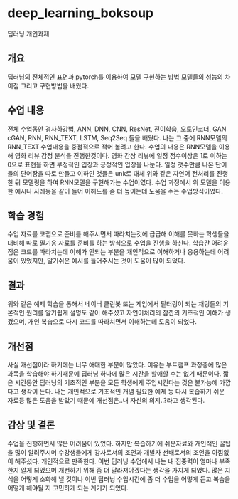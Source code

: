 # deep_learning_boksoup
딥러닝 개인과제

## 개요
딥러닝의 전체적인 표면과 pytorch를 이용하여 모델 구현하는 방법 모델들의 성능의 차이점 그리고 구현방법을 배웠다.

## 수업 내용
전체 수업동안 경사하강법, ANN, DNN, CNN, ResNet, 전이학습, 오토인코더, GAN cGAN, RNN, RNN_TEXT, LSTM, Seq2Seq 들을 배웠다. 나는 그 중에 RNN모델의 RNN_TEXT 수업내용을 중점적으로 적어 볼려고 한다. 수업의 내용은 RNN모델을 이용해 영화 리뷰 감정 분석을 진행한것이다. 영화 감상 리뷰에 일정 점수이상은 1로 이하는 0으로 표현을 하면 부정적인 입장과 긍정적인 입장을 나눈다. 일정 갯수만큼 나온 단어들의 단어장을 따로 만들고 이하인 것들은 unk로 대체 위와 같은 자연어 전처리를 진행한 뒤 모델링을 하여 RNN모델을 구현해가는 수업이였다. 수업 과정에서 위 모델을 이용한 예시나 사례등을 같이 들어 이해도를 좀 더 높이는데 도움을 주는 수업방식이였다.

## 학습 경험
수업 자료를 코랩으로 준비를 해주시면서 따라치는것에 급급해 이해를 못하는 학생들을 대비해 따로 필기용 자료를 준비를 하는 방식으로 수업을 진행을 하신다. 학습간 어려운 점은 코드를 따라치는데 이해가 안되는 부분을 개인적으로 이해하거나 응용하는데 어려움이 있었지만, 알기쉬운 예시를 들어주시는 것이 도움이 많이 되었다.

## 결과
위와 같은 예제 학습을 통해서 네이버 클린봇 또는 게임에서 필터링이 되는 채팅들의 기본적인 원리를 알기쉽게 설명도 같이 해주셨고 자연어처리의 잠깐의 기초적인 이해가 생겼으며, 개인 복습으로 다시 코드를 따라치면서 이해하는데 도움이 되었다.

## 개선점
사실 개선점이라 하기에는 너무 애매한 부분이 많았다. 이유는 부트캠프 과정중에 많은 과목을 학습해야 하기때문에 딥러닝 하나에 많은 시간을 할애할 수는 없기 때문이다. 짧은 시간동안 딥러닝의 기초적인 부분을 모든 학생에게 주입시킨다는 것은 불가능에 가깝다고 생각이 든다. 나는 개인적으로 기초적인 개념 필요한 예제 등 다시 복습하기 쉬운 자료등 많은 도움을 받았기 때문에 개선점은..내 자신의 의지..?라고 생각된다.

## 감상 및 결론
수업을 진행하면서 많은 어려움이 있었다. 하지만 복습하기에 쉬운자료와 개인적인 꿀팁을 많이 알려주시며 수강생들에게 강사로서의 조언과 개발자 선배로서의 조언을 아낌없이 해주셨다. 개인적으로 만족한다. 이번 딥러닝 수업에서 나는 내 집중력이 얼마나 부족한지 알게 되었으며 개선하기 위해 좀 더 달라져야겠다는 생각을 가지게 되었다. 많은 지식을 어떻게 소화해 낼 것이냐 이번 딥러닝 수업시간에 좀 더 수업을 어떻게 듣고 복습을 어떻게 해야될 지 고민하게 되는 계기가 되었다.
